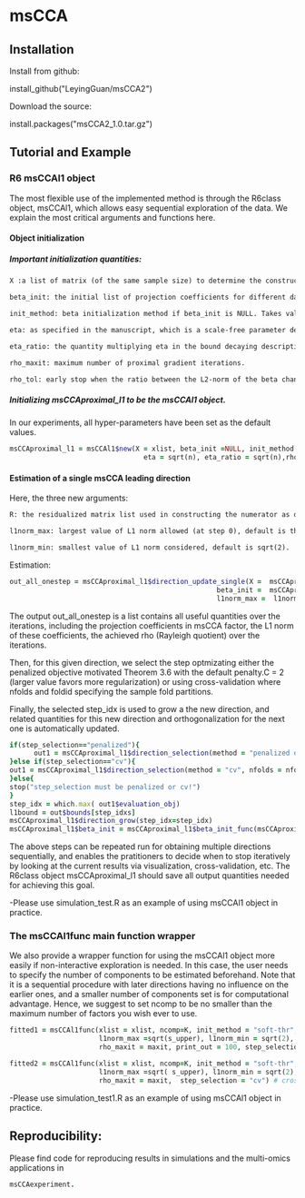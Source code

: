 
# msCCA

## Installation

Install from github:

install_github("LeyingGuan/msCCA2")

Download the source:

install.packages("msCCA2_1.0.tar.gz")

## Tutorial and Example
### R6 msCCAl1 object
The most flexible use of the implemented method is through the R6class object, msCCAl1, which allows easy sequential exploration of the data. We explain the most critical arguments and functions here.
#### Object initialization
##### Important initialization quantities:
```diff
X :a list of matrix (of the same sample size) to determine the constructin function of the leading multi-block sparse CCA via L1-norm constraints

beta_init: the initial list of projection coefficients for different data matrices

init_method: beta initialization method if beta_init is NULL. Takes value in ("rgcca", "pma", "convex", "soft-thr"). The "convex" choice uses convex relaxation, which provides theoretical guarantees under stringent assumptions and can be very slow for large-scale data set. "soft-thr" is the suggested version that provides no-worse empirical performance compared to "convex" but much faster.

eta: as specified in the manuscript, which is a scale-free parameter determining the "relative" step size during proximal gradient descent. Default value is $1/sqrt(n)$.

eta_ratio: the quantity multiplying eta in the bound decaying description in the manuscript. Default value is sqrt(1/self$n).

rho_maxit: maximum number of proximal gradient iterations.

rho_tol: early stop when the ratio between the L2-norm of the beta change and eta is smaller than rho_tol. Default is 1E-3.
```
##### Initializing msCCAproximal_l1 to be the msCCAl1 object.
In our experiments, all hyper-parameters have been set as the default values.
```ruby
msCCAproximal_l1 = msCCAl1$new(X = xlist, beta_init =NULL, init_method = "soft-thr",  l1norm_max=NULL, l1norm_min = NULL,
                                 eta = sqrt(n), eta_ratio = sqrt(n),rho_tol = 1E-3, rho_maxit = 5E3)

```
#### Estimation of a single msCCA leading direction
Here, the three new arguments: 
```diff
R: the residualized matrix list used in constructing the numerator as described in the orthogonalization section in the manuscript.

l1norm_max: largest value of L1 norm allowed (at step 0), default is the minimum between sqrt(p) and sqrt(n/4).

l1norm_min: smallest value of L1 norm considered, default is sqrt(2).
```
Estimation:
```ruby
out_all_onestep = msCCAproximal_l1$direction_update_single(X =  msCCAproximal_l1$X, R =  msCCAproximal_l1$R,
                                                   beta_init =  msCCAproximal_l1$beta_init,
                                                   l1norm_max =  l1norm_max,   l1norm_min = l1norm_min, trace = TRUE)
```
The output out_all_onestep is a list contains all useful quantities over the iterations, including the projection coefficients in msCCA factor, the L1 norm of these coefficients, the achieved rho (Rayleigh quotient) over the iterations. 

Then, for this given direction, we select the step optmizating either the penalized objective motivated Theorem 3.6 with the default penalty.C = 2 (larger value favors more regularization) or using cross-validation where nfolds and foldid specifying the sample fold partitions.

Finally, the selected step_idx is used to grow a the new direction, and related quantities for this new direction and orthogonalization for the next one is automatically updated.
```ruby
if(step_selection=="penalized"){
      out1 = msCCAproximal_l1$direction_selection(method = "penalized objective", penalty.C = 2, nfolds = nfolds, foldid = NULL, seed = seed, n.core = NULL, multi.core = "mclapply")
}else if(step_selection=="cv"){
out1 = msCCAproximal_l1$direction_selection(method = "cv", nfolds = nfolds, foldid = foldid, seed = seed, n.core = NULL, multi.core = "mclapply")
}else{
stop("step_selection must be penalized or cv!")
}
step_idx = which.max( out1$evaluation_obj)
l1bound = out$bounds[step_idxs]
msCCAproximal_l1$direction_grow(step_idx=step_idx)
msCCAproximal_l1$beta_init = msCCAproximal_l1$beta_init_func(msCCAproximal_l1$R) #rerun specified beta initialization method for the next direction
```
The above steps can be repeated run for obtaining multiple directions sequentially, and enables the pratitioners to decide when to stop iteratively by looking at the current results via visualization, cross-validation, etc. The R6class object msCCAproximal_l1 should save all output quantities needed for achieving this goal. 

-Please use simulation_test.R as an example of using msCCAl1 object in practice.

### The msCCAl1func main function wrapper
We also provide a wrapper function for using the msCCAl1 object more easily if non-interactive exploration is needed. In this case, the user needs to specify the number of components to be estimated beforehand. Note that it is a sequential procedure with later directions having no influence on the earlier ones, and a smaller number of components set is for computational advantage. Hence, we suggest to set ncomp to be no smaller than the maximum number of factors you wish ever to use.
```ruby
fitted1 = msCCAl1func(xlist = xlist, ncomp=K, init_method = "soft-thr", foldid = foldid, penalty.C=2,
                      l1norm_max =sqrt(s_upper), l1norm_min = sqrt(2), eta = eta, eta_ratio = eta_ratio, 
                      rho_maxit = maxit, print_out = 100, step_selection = "penalized") #penalized objective for penalty selection

fitted2 = msCCAl1func(xlist = xlist, ncomp=K, init_method = "soft-thr", foldid = foldid, penalty.C=2,
                      l1norm_max =sqrt( s_upper), l1norm_min = sqrt(2), eta = eta, eta_ratio = eta_ratio,
                      rho_maxit = maxit,  step_selection = "cv") # cross-validation for penalty selection
```
-Please use simulation_test1.R as an example of using msCCAl1 object in practice.

## Reproducibility: 

Please find code for reproducing results in simulations and the multi-omics applications in 

```ruby
msCCAexperiment.
```

